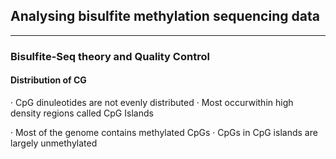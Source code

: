## Analysing bisulfite methylation sequencing data

---

### Bisulfite-Seq theory and Quality Control

#### Distribution of CG

· CpG dinuleotides are not evenly distributed
· Most occurwithin high density regions called CpG Islands

· Most of the genome contains methylated CpGs
· CpGs in CpG islands are largely unmethylated
